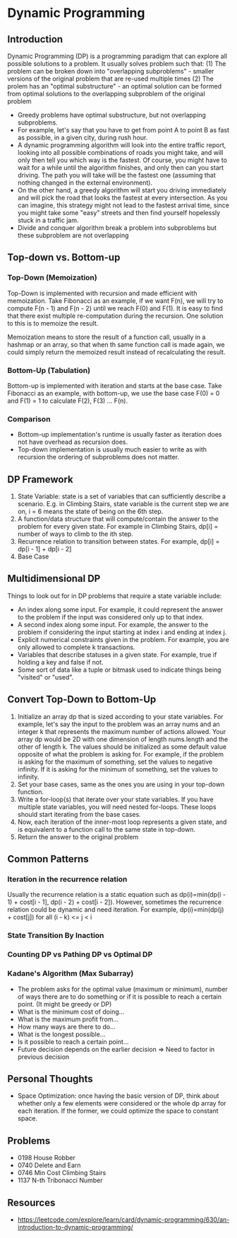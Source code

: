 # Dynamic Programming 

## Introduction 
Dynamic Programming (DP) is a programming paradigm that can explore all possible solutions to a problem. It usually solves problem such that:
(1) The problem can be broken down into "overlapping subproblems" - smaller versions of the original problem that are re-used multiple times 
(2) The prolem has an "optimal substructure" - an optimal solution can be formed from optimal solutions to the overlapping subproblem of the original problem 

- Greedy problems have optimal substructure, but not overlapping subproblems.
 - For example, let's say that you have to get from point A to point B as fast as possible, in a given city, during rush hour. 
 - A dynamic programming algorithm will look into the entire traffic report, looking into all possible combinations of roads you might take, and will only then tell you which way is the fastest. Of course, you might have to wait for a while until the algorithm finishes, and only then can you start driving. The path you will take will be the fastest one (assuming that nothing changed in the external environment).
 - On the other hand, a greedy algorithm will start you driving immediately and will pick the road that looks the fastest at every intersection. As you can imagine, this strategy might not lead to the fastest arrival time, since you might take some "easy" streets and then find yourself hopelessly stuck in a traffic jam.
- Divide and conquer algorithm break a problem into subproblems but these subproblem are not overlapping 

## Top-down vs. Bottom-up
### Top-Down (Memoization)
Top-Down is implemented with recursion and made efficient with memoization. Take Fibonacci as an example, if we want F(n), we will try to compute F(n - 1) and F(n - 2) until we reach F(0) and F(1). It is easy to find that there exist multiple re-computation during the recursion. One solution to this is to memoize the result.

Memoization means to store the result of a function call, usually in a hashmap or an array, so that when th same function call is made again, we could simply return the memoized result instead of recalculating the result.

### Bottom-Up (Tabulation)
Bottom-up is implemented with iteration and starts at the base case. Take Fibonacci as an example, with bottom-up, we use the base case F(0) = 0 and F(1) = 1 to calculate F(2), F(3) ... F(n).

### Comparison 
- Bottom-up implementation's runtime is usually faster as iteration does not have overhead as recursion does.
- Top-down implementation is usually much easier to write as with recursion the ordering of subproblems does not matter.

## DP Framework
1. State Variable: state is a set of variables that can sufficiently describe a scenario. E.g. in Climbing Stairs, state variable is the current step we are on, i = 6 means the state of being on the 6th step.
2. A function/data structure that will compute/contain the answer to the problem for every given state. For example in Climbing Stairs, dp[i] = number of ways to climb to the ith step.
3. Recurrence relation to transition between states. For example, dp[i] = dp[i - 1] + dp[i - 2]
4. Base Case

## Multidimensional DP 
Things to look out for in DP problems that require a state variable include:
- An index along some input. For example, it could represent the answer to the problem if the input was considered only up to that index.
- A second index along some input. For example, the answer to the problem if considering the input starting at index i and ending at index j. 
- Explicit numerical constraints given in the problem. For example, you are only allowed to complete k transactions.
- Variables that describe statuses in a given state. For example, true if holding a key and false if not.
- Some sort of data like a tuple or bitmask used to indicate things being "visited" or "used".

## Convert Top-Down to Bottom-Up
1. Initialize an array dp that is sized according to your state variables. For example, let's say the input to the problem was an array nums and an integer k that represents the maximum number of actions allowed. Your array dp would be 2D with one dimension of length nums.length and the other of length k. The values should be initialized as some default value opposite of what the problem is asking for. For example, if the problem is asking for the maximum of something, set the values to negative infinity. If it is asking for the minimum of something, set the values to infinity.
2. Set your base cases, same as the ones you are using in your top-down function.
3. Write a for-loop(s) that iterate over your state variables. If you have multiple state variables, you will need nested for-loops. These loops should start iterating from the base cases.
4. Now, each iteration of the inner-most loop represents a given state, and is equivalent to a function call to the same state in top-down.
5. Return the answer to the original problem

## Common Patterns
### Iteration in the recurrence relation
Usually the recurrence relation is a static equation such as dp(i)=min(dp(i - 1) + cost[i - 1], dp(i - 2) + cost[i - 2]). However, sometimes the recurrence relation could be dynamic and need iteration. For example, dp(i)=min(dp(j) + cost[j]) for all (i - k) <= j < i 

### State Transition By Inaction 

### Counting DP vs Pathing DP vs Optimal DP 

### Kadane's Algorithm (Max Subarray)

- The problem asks for the optimal value (maximum or minimum), number of ways there are to do something or if it is possible to reach a certain point. (It might be greedy or DP)
 - What is the minimum cost of doing...
 - What is the maximum profit from...
 - How many ways are there to do...
 - What is the longest possible...
 - Is it possible to reach a certain point...
- Future decision depends on the earlier decision => Need to factor in previous decision 

## Personal Thoughts 
- Space Optimization: once having the basic version of DP, think about whether only a few elements were considered or the whole dp array for each iteration. If the former, we could optimize the space to constant space.

## Problems
- 0198 House Robber
- 0740 Delete and Earn
- 0746 Min Cost Climbing Stairs
- 1137 N-th Tribonacci Number

## Resources 
- https://leetcode.com/explore/learn/card/dynamic-programming/630/an-introduction-to-dynamic-programming/